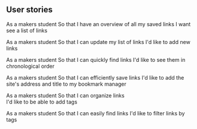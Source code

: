 ## User stories

As a makers student
So that I have an overview of all my saved links
I want see a list of links

As a makers student
So that I can update my list of links
I'd like to add new links

As a makers student
So that I can quickly find links
I'd like to see them in chronological order

As a makers student
So that I can efficiently save links
I'd like to add the site's address and title to my bookmark manager

As a makers student
So that I can organize links  
I'd like to be able to add tags

As a makers student
So that I can easily find links
I'd like to filter links by tags
